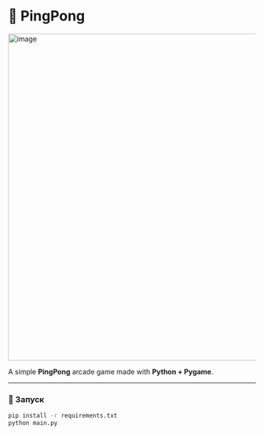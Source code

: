 # 🏓 PingPong

<img width="1001" height="665" alt="image" src="https://github.com/user-attachments/assets/723e3a87-ec7a-449a-8a56-72d8e2e826a9" />

A simple **PingPong** arcade game made with **Python + Pygame**. 

---

### 🚀 Запуск
```bash
pip install -r requirements.txt
python main.py
